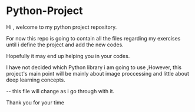 # Python-Project

Hi , welcome to my python project repository.

For now this repo is going to contain all the files regarding my exercises until i define the project and add the new codes.

Hopefully it may end up helping you in your codes.

I have not decided which Python library i am going to use ,However, this project's main point will be mainly about image proccessing and little about deep learning concepts.

-- this file will change as i go through with it.

Thank you for your time
